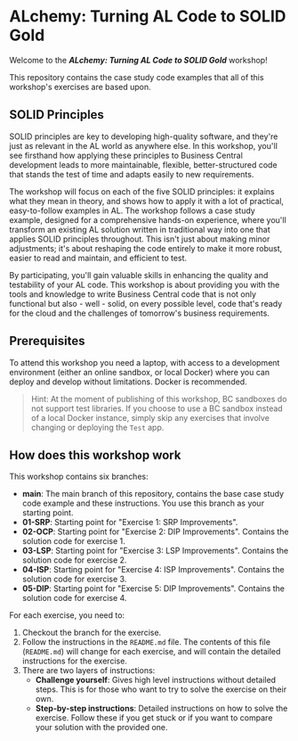# ALchemy: Turning AL Code to SOLID Gold

Welcome to the ***ALchemy: Turning AL Code to SOLID Gold*** workshop!

This repository contains the case study code examples that all of this workshop's exercises are based upon.

## SOLID Principles

SOLID principles are key to developing high-quality software, and they're just as relevant in the AL world as anywhere else. In this workshop, you'll see firsthand how applying these principles to Business Central development leads to more maintainable, flexible, better-structured code that stands the test of time and adapts easily to new requirements.

The workshop will focus on each of the five SOLID principles: it explains what they mean in theory, and shows how to apply it with a lot of practical, easy-to-follow examples in AL. The workshop follows a case study example, designed for a comprehensive hands-on experience, where you'll transform an existing AL solution written in traditional way into one that applies SOLID principles throughout. This isn't just about making minor adjustments; it's about reshaping the code entirely to make it more robust, easier to read and maintain, and efficient to test.

By participating, you'll gain valuable skills in enhancing the quality and testability of your AL code. This workshop is about providing you with the tools and knowledge to write Business Central code that is not only functional but also - well - solid, on every possible level, code that's ready for the cloud and the challenges of tomorrow's business requirements.

## Prerequisites

To attend this workshop you need a laptop, with access to a development environment (either an online sandbox, or local Docker) where you can deploy and develop without limitations. Docker is recommended.

> Hint: At the moment of publishing of this workshop, BC sandboxes do not support test libraries. If you choose to use a BC sandbox instead of a local Docker instance, simply skip any exercises that involve changing or deploying the `Test` app.

## How does this workshop work

This workshop contains six branches:

* **main**: The main branch of this repository, contains the base case study code example and these instructions. You use this branch as your starting point.
* **01-SRP**: Starting point for "Exercise 1: SRP Improvements".
* **02-OCP**: Starting point for "Exercise 2: DIP Improvements". Contains the solution code for exercise 1.
* **03-LSP**: Starting point for "Exercise 3: LSP Improvements". Contains the solution code for exercise 2.
* **04-ISP**: Starting point for "Exercise 4: ISP Improvements". Contains the solution code for exercise 3.
* **05-DIP**: Starting point for "Exercise 5: DIP Improvements". Contains the solution code for exercise 4.

For each exercise, you need to:
1. Checkout the branch for the exercise.
2. Follow the instructions in the `README.md` file. The contents of this file (`README.md`) will change for each exercise, and will contain the detailed instructions for the exercise.
3. There are two layers of instructions:
   * **Challenge yourself**: Gives high level instructions without detailed steps. This is for those who want to try to solve the exercise on their own.
   * **Step-by-step instructions**: Detailed instructions on how to solve the exercise. Follow these if you get stuck or if you want to compare your solution with the provided one.
